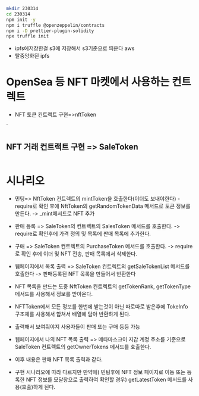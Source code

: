 ```bash
mkdir 230314
cd 230314
npm init -y
npm i truffle @openzeppelin/contracts
npm i -D prettier-plugin-solidity
npx truffle init
```

- ipfs에저장한걸 s3에 저장해서 s3기준으로 띄운다 aws
- 탈중앙화된 ipfs

# OpenSea 등 NFT 마켓에서 사용하는 컨트렉트

- NFT 토큰 컨트랙트 구현=>nftToken

`

## NFT 거래 컨트랙트 구현 => SaleToken

```solidity

```

# 시나리오

- 민팅=> NftToken 컨트렉트의 mintToken을 호출한다(이더도 보내야한다)
  -require로 확인 후에 NftToken의 getRandomTokenData 메서드로 토큰 정보를 만든다.
  -> \_mint메서드로 NFT 추가

- 판매 등록 => SaleToken의 컨트렉트의 SalesToken 메서드를 호출한다.
  -> require로 확인후에 가격 정의 및 목록에 판매 목록에 추가한다.

- 구매 => SaleToken 컨트렉트의 PurchaseToken 메서드를 호출한다.
  -> require로 확인 후에 이더 및 NFT 전송, 판매 목록에서 삭제한다.

- 웹페이지에서 목록 출력 => SaleToken 컨트렉트의 getSaleTokenList 메서드를 호출한다
  -> 판매등록된 NFT 목록을 만들어서 반환한다
- NFT 목록을 만드는 도중 NftToken 컨트렉트의 getTokenRank, getTokenType메서드를 사용해서 정보를 받아온다.
- NFTToken에서 모든 정보를 한번에 받는것이 아닌 따로따로 받은후에
  TokeInfo 구조체를 사용해서 합쳐서 배열에 담아 반환하게 된다.
- 출력해서 보여줘야지 사용자들이 판매 또는 구매 등등 가능

- 웹페이지에서 나의 NFT 목록 출력 => 메타마스크이 지갑 계정 주소를 기준으로 SaleToken 컨트렉트의 getOwnerTokens 메서드를 호출한다.
- 이후 내용은 판매 NFT 목록 출력과 같다.

- 구현 시나리오에 따라 다르지만 만약에( 민팅후에 NFT 정보 페이지로 이동 또는 등록한 NFT 정보를 모달창으로 출력하여 확인할 경우) getLatestToken 메서드를 사용(호출)하게 된다.
